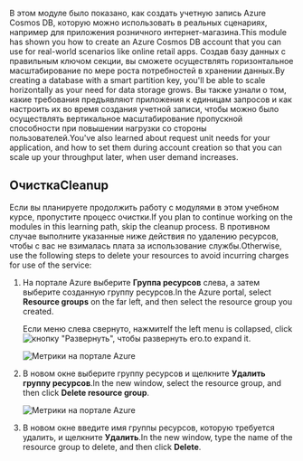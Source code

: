 <span data-ttu-id="1d817-101">В этом модуле было показано, как создать учетную запись Azure Cosmos DB, которую можно использовать в реальных сценариях, например для приложения розничного интернет-магазина.</span><span class="sxs-lookup"><span data-stu-id="1d817-101">This module has shown you how to create an Azure Cosmos DB account that you can use for real-world scenarios like online retail apps.</span></span> <span data-ttu-id="1d817-102">Создав базу данных с правильным ключом секции, вы сможете осуществлять горизонтальное масштабирование по мере роста потребностей в хранении данных.</span><span class="sxs-lookup"><span data-stu-id="1d817-102">By creating a database with a smart partition key, you'll be able to scale horizontally as your need for data storage grows.</span></span> <span data-ttu-id="1d817-103">Вы также узнали о том, какие требования предъявляют приложения к единицам запросов и как настроить их во время создания учетной записи, чтобы можно было осуществлять вертикальное масштабирование пропускной способности при повышении нагрузки со стороны пользователей.</span><span class="sxs-lookup"><span data-stu-id="1d817-103">You've also learned about request unit needs for your application, and how to set them during account creation so that you can scale up your throughput later, when user demand increases.</span></span>

## <a name="cleanup"></a><span data-ttu-id="1d817-104">Очистка</span><span class="sxs-lookup"><span data-stu-id="1d817-104">Cleanup</span></span>

<span data-ttu-id="1d817-105">Если вы планируете продолжить работу с модулями в этом учебном курсе, пропустите процесс очистки.</span><span class="sxs-lookup"><span data-stu-id="1d817-105">If you plan to continue working on the modules in this learning path, skip the cleanup process.</span></span> <span data-ttu-id="1d817-106">В противном случае выполните указанные ниже действия по удалению ресурсов, чтобы с вас не взималась плата за использование службы.</span><span class="sxs-lookup"><span data-stu-id="1d817-106">Otherwise, use the following steps to delete your resources to avoid incurring charges for use of the service:</span></span>

1. <span data-ttu-id="1d817-107">На портале Azure выберите **Группа ресурсов** слева, а затем выберите созданную группу ресурсов.</span><span class="sxs-lookup"><span data-stu-id="1d817-107">In the Azure portal, select **Resource groups** on the far left, and then select the resource group you created.</span></span>  

    <span data-ttu-id="1d817-108">Если меню слева свернуто, нажмите</span><span class="sxs-lookup"><span data-stu-id="1d817-108">If the left menu is collapsed, click</span></span> ![кнопку "Развернуть",](../media/5-create-a-database-and-collection/expand.png) <span data-ttu-id="1d817-110">чтобы развернуть его.</span><span class="sxs-lookup"><span data-stu-id="1d817-110">to expand it.</span></span>

   ![Метрики на портале Azure](../media/5-create-a-database-and-collection/delete-resources-select.png)

2. <span data-ttu-id="1d817-112">В новом окне выберите группу ресурсов и щелкните **Удалить группу ресурсов**.</span><span class="sxs-lookup"><span data-stu-id="1d817-112">In the new window, select the resource group, and then click **Delete resource group**.</span></span>

   ![Метрики на портале Azure](../media/5-create-a-database-and-collection/delete-resources.png)

3. <span data-ttu-id="1d817-114">В новом окне введите имя группы ресурсов, которую требуется удалить, и щелкните **Удалить**.</span><span class="sxs-lookup"><span data-stu-id="1d817-114">In the new window, type the name of the resource group to delete, and then click **Delete**.</span></span>


